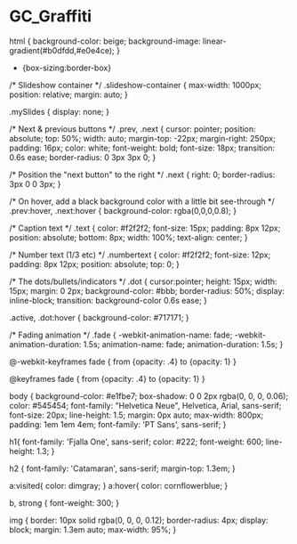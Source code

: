 # GC_Graffiti
html {
    background-color: beige;
    background-image: linear-gradient(#b0dfdd,#e0e4ce);
}


* {box-sizing:border-box}

/* Slideshow container */
.slideshow-container {
  max-width: 1000px;
  position: relative;
  margin: auto;
}

.mySlides {
    display: none;
}

/* Next & previous buttons */
.prev, .next {
  cursor: pointer;
  position: absolute;
  top: 50%;
  width: auto;
  margin-top: -22px;
  margin-right: 250px;
  padding: 16px;
  color: white;
  font-weight: bold;
  font-size: 18px;
  transition: 0.6s ease;
  border-radius: 0 3px 3px 0;
}

/* Position the "next button" to the right */
.next {
  right: 0;
  border-radius: 3px 0 0 3px;
}

/* On hover, add a black background color with a little bit see-through */
.prev:hover, .next:hover {
  background-color: rgba(0,0,0,0.8);
}

/* Caption text */
.text {
  color: #f2f2f2;
  font-size: 15px;
  padding: 8px 12px;
  position: absolute;
  bottom: 8px;
  width: 100%;
  text-align: center;
}

/* Number text (1/3 etc) */
.numbertext {
  color: #f2f2f2;
  font-size: 12px;
  padding: 8px 12px;
  position: absolute;
  top: 0;
}

/* The dots/bullets/indicators */
.dot {
  cursor:pointer;
  height: 15px;
  width: 15px;
  margin: 0 2px;
  background-color: #bbb;
  border-radius: 50%;
  display: inline-block;
  transition: background-color 0.6s ease;
}

.active, .dot:hover {
  background-color: #717171;
}

/* Fading animation */
.fade {
  -webkit-animation-name: fade;
  -webkit-animation-duration: 1.5s;
  animation-name: fade;
  animation-duration: 1.5s;
}

@-webkit-keyframes fade {
  from {opacity: .4} 
  to {opacity: 1}
}

@keyframes fade {
  from {opacity: .4} 
  to {opacity: 1}
}


body {
    background-color: #e1fbe7;
    box-shadow: 0 0 2px rgba(0, 0, 0, 0.06);
    color: #545454;
    font-family: "Helvetica Neue", Helvetica, Arial, sans-serif;
    font-size: 20px;
    line-height: 1.5;
    margin: 0px auto;
    max-width: 800px;
    padding: 1em 1em 4em;
    font-family: 'PT Sans', sans-serif;
}

h1{
    font-family: 'Fjalla One', sans-serif;
    color: #222;
    font-weight: 600;
    line-height: 1.3;
}

h2 {
   font-family: 'Catamaran', sans-serif;
    margin-top: 1.3em;
}

a:visited{
    color: dimgray;
}
a:hover{
    color: cornflowerblue;
}

b, strong {
    font-weight: 300;
}

img {
    border: 10px solid rgba(0, 0, 0, 0.12);
    border-radius: 4px;
    display: block;
    margin: 1.3em auto;
    max-width: 95%;
}
